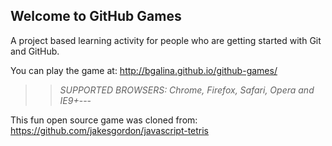 ## Welcome to GitHub Games

A project based learning activity for people who are getting started with Git and GitHub.

You can play the game at: http://bgalina.github.io/github-games/

>> _*SUPPORTED BROWSERS*: Chrome, Firefox, Safari, Opera and IE9+_---

This fun open source game was cloned from: https://github.com/jakesgordon/javascript-tetris
